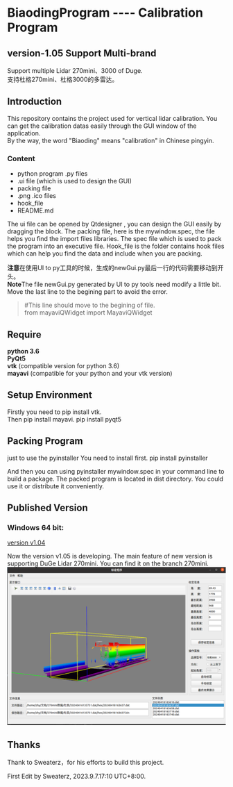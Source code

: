 # BiaodingProgram  ---- Calibration Program
## version-1.05 Support Multi-brand

Support multiple Lidar 270mini、3000 of Duge.  
支持杜格270mini、杜格3000的多雷达。  

## Introduction
This repository contains the project used for vertical lidar calibration.  You can get the calibration datas easily through the GUI window of the application.  
By the way, the word "Biaoding" means "calibration" in Chinese pingyin.
### Content
* python program .py files
* .ui file (which is used to design the GUI)
* packing file 
* .png .ico files
* hook_file 
* README.md
  
The ui file can be opened by Qtdesigner , you can design the GUI easily by dragging the block. The packing file, here is the mywindow.spec, the file helps you find the import files libraries. The spec file which is used to pack the program into an executive file. Hook_file is the folder contains hook files which can help you find the data and include when you are packing.

 
**注意**在使用UI to py工具的时候，生成的newGui.py最后一行的代码需要移动到开头。    
**Note**The file newGui.py generated by UI to py tools need modify a little bit. Move the last line to the begining part to avoid the error.
> #This line should move to the begining of file.  
> from mayaviQWidget import MayaviQWidget

## Require
**python 3.6**  
**PyQt5**  
**vtk**    (compatible version for python 3.6)  
**mayavi** (compatible for your python and your vtk version)

## Setup Environment
Firstly you need to pip install vtk.  
Then pip install mayavi.
pip install pyqt5  

## Packing Program
just to use the pyinstaller
You need to install first.
pip install pyinstaller

And then you can using pyinstaller mywindow.spec in your command line to build a package.
The packed program is located in dist directory. You could use it or distribute it conveniently.


## Published Version
### Windows 64 bit:
[version v1.04](https://pan.baidu.com/s/1HLnKvbfyMUEazOsZk6PLpA?pwd=1234)<br />  

Now the version v1.05 is developing. The main feature of new version is supporting DuGe Lidar 270mini.
You can find it on the branch 270mini.
![Sample](/images/v1.05.png)



## Thanks
Thank to Sweaterz，for his efforts to build this project.


First Edit by Sweaterz, 2023.9.7.17:10 UTC+8:00.

